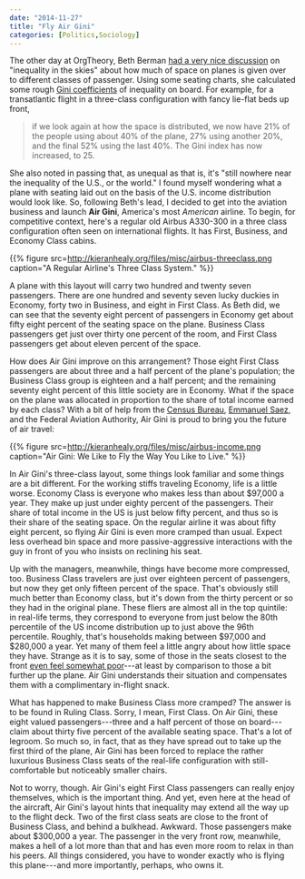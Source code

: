 ```yaml
---
date: "2014-11-27"
title: "Fly Air Gini"
categories: [Politics,Sociology]
---
```


The other day at OrgTheory, Beth Berman [had a very nice discussion](http://orgtheory.wordpress.com/2014/11/24/inequality-in-the-skies/) on "inequality in the skies" about how much of space on planes is given over to different classes of passenger. Using some seating charts, she calculated some rough [Gini coefficients](http://en.wikipedia.org/wiki/Gini_coefficient) of inequality on board. For example, for a transatlantic flight in a three-class configuration with fancy lie-flat beds up front, 

> if we look again at how the space is distributed, we now have 21% of the people using about 40% of the plane, 27% using another 20%, and the final 52% using the last 40%. The Gini index has now increased, to 25.

She also noted in passing that, as unequal as that is, it's "still nowhere near the inequality of the U.S., or the world." I found myself wondering what a plane with seating laid out on the basis of the U.S. income distribution would look like. So, following Beth's lead, I decided to get into the aviation business and launch **Air Gini**, America's most _American_ airline. To begin, for competitive context, here's a regular old Airbus A330-300 in a three class configuration often seen on international flights. It has First, Business, and Economy Class cabins.

{{% figure src=http://kieranhealy.org/files/misc/airbus-threeclass.png caption="A Regular Airline's Three Class System."  %}}

A plane with this layout will carry two hundred and twenty seven passengers. There are one hundred and seventy seven lucky duckies in Economy, forty two in Business, and eight in First Class. As Beth did, we can see that the seventy eight percent of passengers in Economy get about fifty eight percent of the seating space on the plane. Business Class passengers get just over thirty one percent of the room, and First Class passengers get about eleven percent of the space.

How does Air Gini improve on this arrangement? Those eight First Class passengers are about three and a half percent of the plane's population; the Business Class group is eighteen and a half percent; and the remaining seventy eight percent of this little society are in Economy. What if the space on the plane was allocated in proportion to the share of total income earned by each class? With a bit of help from the [Census Bureau](http://www.census.gov/hhes/www/income/), [Emmanuel Saez](http://eml.berkeley.edu/~saez/), and the Federal Aviation Authority, Air Gini is proud to bring you the future of air travel:

{{% figure src=http://kieranhealy.org/files/misc/airbus-income.png caption="Air Gini: We Like to Fly the Way You Like to Live."  %}}

In Air Gini's three-class layout, some things look familiar and some things are a bit different. For the working stiffs traveling Economy, life is a little worse. Economy Class is everyone who makes less than about $97,000 a year. They make up just under eighty percent of the passengers. Their share of total income in the US is just below fifty percent, and thus so is their share of the seating space. On the regular airline it was about fifty eight percent, so flying Air Gini is even more cramped than usual. Expect less overhead bin space and more passive-aggressive interactions with the guy in front of you who insists on reclining his seat.

Up with the managers, meanwhile, things have become more compressed, too. Business Class travelers are just over eighteen percent of passengers, but now they get only fifteen percent of the space. That's obviously still much better than Economy class, but it's down from the thirty percent or so they had in the original plane. These fliers are almost all in the top quintile: in real-life terms, they correspond to everyone from just below the 80th percentile of the US income distribution up to just above the 96th percentile. Roughly, that's households making between $97,000 and $280,000 a year. Yet many of them feel a little angry about how little space they have. Strange as it is to say, some of those in the seats closest to the front [even feel somewhat poor](http://lanekenworthy.net/2008/06/24/making-ends-meet-on-300000-a-year/)---at least by comparison to those a bit further up the plane. Air Gini understands their situation and compensates them with a complimentary in-flight snack.

What has happened to make Business Class more cramped? The answer is to be found in Ruling Class. Sorry, I mean, First Class. On Air Gini, these eight valued passengers---three and a half percent of those on board---claim about thirty five percent of the available seating space. That's a lot of legroom. So much so, in fact, that as they have spread out to take up the first third of the plane, Air Gini has been forced to replace the rather luxurious Business Class seats of the real-life configuration with still-comfortable but noticeably smaller chairs.

Not to worry, though. Air Gini's eight First Class passengers can really enjoy themselves, which is the important thing. And yet, even here at the head of the aircraft, Air Gini's layout hints that inequality may extend all the way up to the flight deck. Two of the first class seats are close to the front of Business Class, and behind a bulkhead. Awkward. Those passengers make about $300,000 a year. The passenger in the very front row, meanwhile, makes a hell of a lot more than that and has even more room to relax in than his peers. All things considered, you have to wonder exactly who is flying this plane---and more importantly, perhaps, who owns it. 

